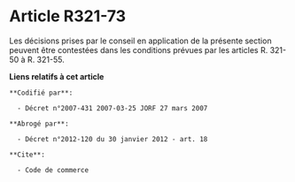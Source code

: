 # Article R321-73

Les décisions prises par le conseil en application de la présente section peuvent être contestées dans les conditions prévues
par les articles R. 321-50 à R. 321-55.

**Liens relatifs à cet article**

	**Codifié par**:

	  - Décret n°2007-431 2007-03-25 JORF 27 mars 2007

	**Abrogé par**:

	  - Décret n°2012-120 du 30 janvier 2012 - art. 18

	**Cite**:

	  - Code de commerce
